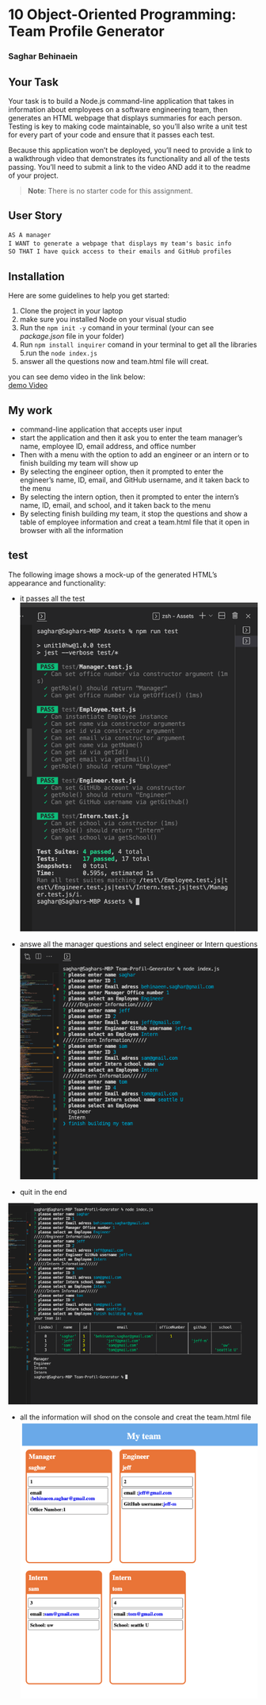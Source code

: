 # 10 Object-Oriented Programming: Team Profile Generator

### Saghar Behinaein

## Your Task

Your task is to build a Node.js command-line application that takes in information about employees on a software engineering team, then generates an HTML webpage that displays summaries for each person. Testing is key to making code maintainable, so you’ll also write a unit test for every part of your code and ensure that it passes each test.

Because this application won’t be deployed, you’ll need to provide a link to a walkthrough video that demonstrates its functionality and all of the tests passing. You’ll need to submit a link to the video AND add it to the readme of your project.

> **Note**: There is no starter code for this assignment.

## User Story

```md
AS A manager
I WANT to generate a webpage that displays my team's basic info
SO THAT I have quick access to their emails and GitHub profiles
```

## Installation
Here are some guidelines to help you get started:

1. Clone the project in your laptop  
2. make sure you installed Node on your visual studio 
3.  Run the `npm init -y` comand in your terminal (your can see _package.json_ file in your folder)
4.  Run `npm install inquirer` comand in your terminal to get all the libraries 5.run the `node index.js` 
5.  answer all the questions now and team.html file will creat.  
   

you can see demo video in the link below:  
[demo Video](https://drive.google.com/file/d/1pi2Lx3bR_VDXAyEXCjd2zPcD1bAYniGH/view)


## My work
* command-line application that accepts user input
* start the application and then it ask you to enter the team manager’s name, employee ID, email address, and office number
* Then with a menu with the option to add an engineer or an intern or to finish building my team will show up
* By selecting the engineer option, then it prompted to enter the engineer’s name, ID, email, and GitHub username, and it taken back to the menu
* By selecting the intern option, then it prompted to enter the intern’s name, ID, email, and school, and it taken back to the menu
* By selecting finish building my team, it stop the questions and show a table of employee information and creat a team.html file that it open in browser with all the information




## test

The following image shows a mock-up of the generated HTML’s appearance and functionality:
* it passes all the test
![HTML webpage titled “My Team” features five boxes listing employee names, titles, and other key info.](./img/test.png)

* answe all the manager questions and select engineer or Intern questions
![HTML webpage titled “My Team” features five boxes listing employee names, titles, and other key info.](./img/1.png)

* quit in the end

![HTML webpage titled “My Team” features five boxes listing employee names, titles, and other key info.](./img/2.png)

* all the information will shod on the console and creat the team.html file
![HTML webpage titled “My Team” features five boxes listing employee names, titles, and other key info.](./img/3.png)


